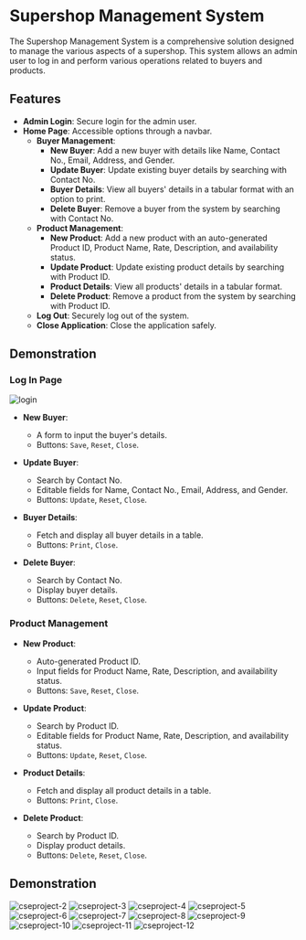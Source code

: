 # Supershop Management System

The Supershop Management System is a comprehensive solution designed to manage the various aspects of a supershop. This system allows an admin user to log in and perform various operations related to buyers and products.

## Features

- **Admin Login**: Secure login for the admin user.
- **Home Page**: Accessible options through a navbar.
  - **Buyer Management**:
    - **New Buyer**: Add a new buyer with details like Name, Contact No., Email, Address, and Gender.
    - **Update Buyer**: Update existing buyer details by searching with Contact No.
    - **Buyer Details**: View all buyers' details in a tabular format with an option to print.
    - **Delete Buyer**: Remove a buyer from the system by searching with Contact No.
  - **Product Management**:
    - **New Product**: Add a new product with an auto-generated Product ID, Product Name, Rate, Description, and availability status.
    - **Update Product**: Update existing product details by searching with Product ID.
    - **Product Details**: View all products' details in a tabular format.
    - **Delete Product**: Remove a product from the system by searching with Product ID.
  - **Log Out**: Securely log out of the system.
  - **Close Application**: Close the application safely.

## Demonstration

### Log In Page

![login](https://github.com/user-attachments/assets/606380fb-6cf0-4fc0-8dc8-172749b82c6d)

- **New Buyer**:
  - A form to input the buyer's details.
  - Buttons: `Save`, `Reset`, `Close`.

- **Update Buyer**:
  - Search by Contact No.
  - Editable fields for Name, Contact No., Email, Address, and Gender.
  - Buttons: `Update`, `Reset`, `Close`.

- **Buyer Details**:
  - Fetch and display all buyer details in a table.
  - Buttons: `Print`, `Close`.

- **Delete Buyer**:
  - Search by Contact No.
  - Display buyer details.
  - Buttons: `Delete`, `Reset`, `Close`.

### Product Management

- **New Product**:
  - Auto-generated Product ID.
  - Input fields for Product Name, Rate, Description, and availability status.
  - Buttons: `Save`, `Reset`, `Close`.

- **Update Product**:
  - Search by Product ID.
  - Editable fields for Product Name, Rate, Description, and availability status.
  - Buttons: `Update`, `Reset`, `Close`.

- **Product Details**:
  - Fetch and display all product details in a table.
  - Buttons: `Print`, `Close`.

- **Delete Product**:
  - Search by Product ID.
  - Display product details.
  - Buttons: `Delete`, `Reset`, `Close`.

## Demonstration

![cseproject-2](https://github.com/user-attachments/assets/2da16a11-61af-427c-ba25-c4fc4bf2bfd0)
![cseproject-3](https://github.com/user-attachments/assets/9b873ac7-bbf4-42fa-9ace-c9686473a380)
![cseproject-4](https://github.com/user-attachments/assets/26bf9881-fdc5-419a-b6f3-1291b318b566)
![cseproject-5](https://github.com/user-attachments/assets/12cba9d8-dcce-46e1-a5c6-f8720c65a225)
![cseproject-6](https://github.com/user-attachments/assets/9743c8f4-6965-42cd-a5b9-11f49f47335d)
![cseproject-7](https://github.com/user-attachments/assets/be658eec-80a1-4131-b2f0-a385cb4e8c2b)
![cseproject-8](https://github.com/user-attachments/assets/d3ee525a-4df0-4cdd-8973-381b6d594f6a)
![cseproject-9](https://github.com/user-attachments/assets/5bcab37f-062c-484a-bac9-8704d3ab4d01)
![cseproject-10](https://github.com/user-attachments/assets/9ca72e73-eebe-47b3-9b0d-31b9dae04b25)
![cseproject-11](https://github.com/user-attachments/assets/f2dd7651-3a91-491c-88b9-b2203639f289)
![cseproject-12](https://github.com/user-attachments/assets/0e0140a3-3508-4e30-8b97-21680860e18a)
